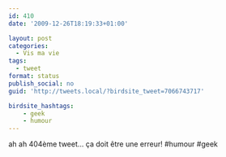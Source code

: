 ```yaml
---
id: 410
date: '2009-12-26T18:19:33+01:00'

layout: post
categories:
  - Vis ma vie
tags:
  - tweet
format: status
publish_social: no
guid: 'http://tweets.local/?birdsite_tweet=7066743717'

birdsite_hashtags:
    - geek
    - humour
---
```


ah ah 404ème tweet… ça doit être une erreur! #humour #geek